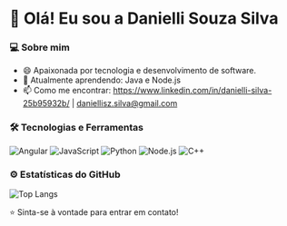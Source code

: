 # 👋 Olá! Eu sou a Danielli Souza Silva

### 💻 Sobre mim
- 😄 Apaixonada por tecnologia e desenvolvimento de software.
- 🌱 Atualmente aprendendo: Java e Node.js
- 📫 Como me encontrar: https://www.linkedin.com/in/danielli-silva-25b95932b/ | daniellisz.silva@gmail.com

### 🛠️ Tecnologias e Ferramentas
![Angular](https://img.shields.io/badge/-Angular-DD0031?logo=angular&logoColor=white)
![JavaScript](https://img.shields.io/badge/-JavaScript-F7DF1E?logo=javascript&logoColor=black)
![Python](https://img.shields.io/badge/-Python-3776AB?logo=python&logoColor=white)
![Node.js](https://img.shields.io/badge/-Node.js-339933?logo=node.js&logoColor=white)
![C++](https://img.shields.io/badge/C%2B%2B-%23F34B7D.svg?style=flat-square&logo=c%2B%2B&logoColor=white)

### ⚙️ Estatísticas do GitHub
![Top Langs](https://github-readme-stats.vercel.app/api/top-langs/?username=souzaDanielli&layout=compact&theme=tokyonight)

⭐️ Sinta-se à vontade para entrar em contato!
